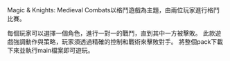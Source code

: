 Magic & Knights: Medieval Combats以格鬥遊戲為主題，由兩位玩家進行格鬥比賽。

每個玩家可以選擇一個角色，進行一對一的戰鬥，直到其中一方被擊敗。
此款遊戲強調動作與策略，玩家須透過精確的控制和戰術來擊敗對手。
將整個pack下載下來並執行main檔案即可遊玩。
